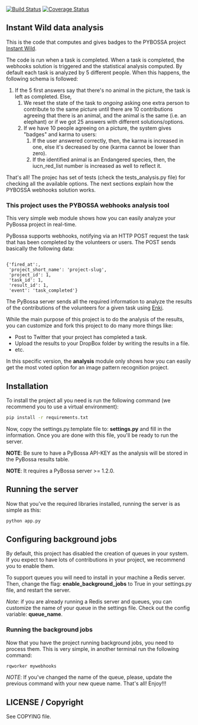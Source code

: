 [![Build
Status](https://travis-ci.org/Scifabric/instantwild-webhooks.svg)](https://travis-ci.org/Scifabric/instantwild-webhooks)
[![Coverage Status](https://img.shields.io/coveralls/Scifabric/instantwild-webhooks.svg)](https://coveralls.io/r/Scifabric/instantwild-webhooks?branch=master)
## Instant Wild data analysis

This is the code that computes and gives badges to the PYBOSSA project [Instant Wild](https://instantwild.zsl.org).

The code is run when a task is completed. When a task is completed, the webhooks solution is triggered and the 
statistical analysis computed. By default each task is analyzed by 5 different people. When this happens, the
following schema is followed:

1. If the 5 first answers say that there's no animal in the picture, the task is left as completed. Else,
    1. We reset the state of the task to *ongoing* asking one extra person to contribute to the same picture
       until there are 10 contributions agreeing that there is an animal, and the animal is the same (i.e. an
       elephant) or if we got 25 answers with different solutions/options.
    2. If we have 10 people agreeing on a picture, the system gives "badges" and karma to users:
        1. If the user answered correctly, then, the karma is increased in one, else it's decreased by one (karma cannot be lower than zero).
        2. If the identified animal is an Endangered species, then, the iucn_red_list number is increased as well to reflect it.


That's all! The projec has set of tests (check the tests_analysis.py file) for checking all the available options. The next sections
explain how the PYBOSSA webhooks solution works.

### This project uses the PYBOSSA webhooks analysis tool

This very simple web module shows how you can easily analyze your PyBossa
project in real-time.

PyBossa supports webhooks, notifying via an HTTP POST request the task that has
been completed by the volunteers or users. The POST sends basically the
following data:

```

{'fired_at':,
 'project_short_name': 'project-slug',
 'project_id': 1,
 'task_id': 1,
 'result_id': 1,
 'event': 'task_completed'} 

```

The PyBossa server sends all the required information to analyze the results of
the contributions of the volunteers for a given task using
[Enki](https://github.com/PyBossa/enki).

While the main purpose of this project is to do the analysis of the results,
you can customize and fork this project to do many more things like:

 * Post to Twitter that your project has completed a task.
 * Upload the results to your DropBox folder by writing the results in a file.
 * etc.

In this specific version, the **analysis** module only shows how you can easily 
get the most voted option for an image pattern recognition project.

## Installation

To install the project all you need is run the following command (we recommend
you to use a virtual environment):

```bash
pip install -r requirements.txt
```

Now, copy the settings.py.template file to: **settings.py** and fill in the
information. Once you are done with this file, you'll be ready to run the
server.

**NOTE**: Be sure to have a PyBossa API-KEY as the analysis will be stored in the 
PyBossa results table.

**NOTE**: It requires a PyBossa server >= 1.2.0.



## Running the server

Now that you've the required libraries installed, running the server is as
simple as this:

```bash
python app.py
```

## Configuring background jobs

By default, this project has disabled the creation of queues in your system. If
you expect to have lots of contributions in your project, we recommend you to
enable them.

To support queues you will need to install in your machine a Redis server.
Then, change the flag: **enable_background_jobs** to True in your settings.py
file, and restart the server. 

*Note*: if you are already running a Redis server and queues, you can customize
the name of your queue in the settings file. Check out the config variable:
**queue_name**.

### Running the background jobs

Now that you have the project running background jobs, you need to process
them. This is very simple, in another terminal run the following command:

```bash
rqworker mywebhooks
```

*NOTE*: If you've changed the name of the queue, please, update the previous
command with your new queue name. That's all! Enjoy!!!

## LICENSE / Copyright

See COPYING file.

